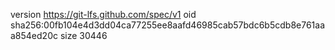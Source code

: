 version https://git-lfs.github.com/spec/v1
oid sha256:00fb104e4d3dd04ca77255ee8aafd46985cab57bdc6b5cdb8e761aaa854ed20c
size 30446
